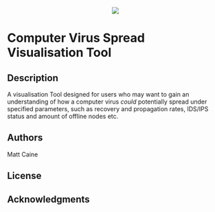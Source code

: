 <div style="text-align:center"><img src="https://user-images.githubusercontent.com/29525942/159131458-ddc18a9a-9328-4be5-8efe-3ed471da8f53.png" /></div>

# Computer Virus Spread Visualisation Tool

## Description

A visualisation Tool designed for users who may want to gain an understanding of how a computer virus *could* potentially spread under specified parameters, such as recovery and propagation rates, IDS/IPS status and amount of offline nodes etc.

## Authors

Matt Caine

## License

## Acknowledgments
